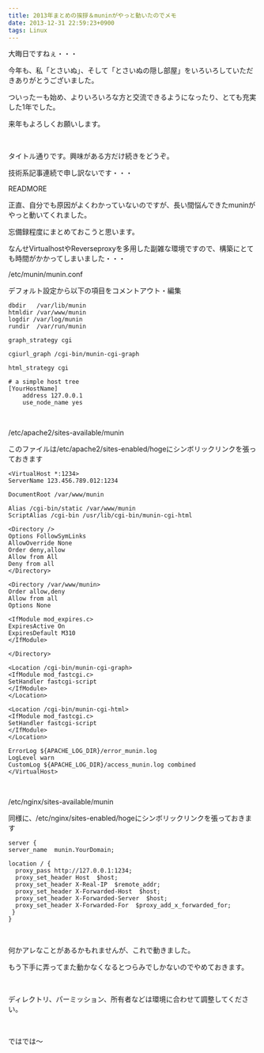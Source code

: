 ```yaml
---
title: 2013年まとめの挨拶＆muninがやっと動いたのでメモ
date: 2013-12-31 22:59:23+0900
tags: Linux
---
```

大晦日ですねぇ・・・

今年も、私「とさいぬ」、そして「とさいぬの隠し部屋」をいろいろしていただきありがとうございました。

ついったーも始め、よりいろいろな方と交流できるようになったり、とても充実した1年でした。

来年もよろしくお願いします。

&nbsp;

タイトル通りです。興味がある方だけ続きをどうぞ。

技術系記事連続で申し訳ないです・・・

READMORE

正直、自分でも原因がよくわかっていないのですが、長い間悩んできたmuninがやっと動いてくれました。

忘備録程度にまとめておこうと思います。

なんせVirtualhostやReverseproxyを多用した副雑な環境ですので、構築にとても時間がかかってしまいました・・・

/etc/munin/munin.conf

デフォルト設定から以下の項目をコメントアウト・編集

```
dbdir	/var/lib/munin
htmldir /var/www/munin
logdir /var/log/munin
rundir  /var/run/munin

graph_strategy cgi

cgiurl_graph /cgi-bin/munin-cgi-graph

html_strategy cgi

# a simple host tree
[YourHostName]
    address 127.0.0.1
    use_node_name yes
```

&nbsp;

/etc/apache2/sites-available/munin

このファイルは/etc/apache2/sites-enabled/hogeにシンボリックリンクを張っておきます

```
<VirtualHost *:1234>
ServerName 123.456.789.012:1234

DocumentRoot /var/www/munin

Alias /cgi-bin/static /var/www/munin
ScriptAlias /cgi-bin /usr/lib/cgi-bin/munin-cgi-html

<Directory />
Options FollowSymLinks
AllowOverride None
Order deny,allow
Allow from All
Deny from all
</Directory>

<Directory /var/www/munin>
Order allow,deny
Allow from all
Options None

<IfModule mod_expires.c>
ExpiresActive On
ExpiresDefault M310
</IfModule>

</Directory> 

<Location /cgi-bin/munin-cgi-graph>
<IfModule mod_fastcgi.c>
SetHandler fastcgi-script
</IfModule>
</Location>

<Location /cgi-bin/munin-cgi-html>
<IfModule mod_fastcgi.c>
SetHandler fastcgi-script
</IfModule>
</Location>

ErrorLog ${APACHE_LOG_DIR}/error_munin.log
LogLevel warn
CustomLog ${APACHE_LOG_DIR}/access_munin.log combined
</VirtualHost>
```

&nbsp;

/etc/nginx/sites-available/munin

同様に、/etc/nginx/sites-enabled/hogeにシンボリックリンクを張っておきます

```
server {
server_name  munin.YourDomain;

location / {
  proxy_pass http://127.0.0.1:1234;
  proxy_set_header Host  $host;
  proxy_set_header X-Real-IP  $remote_addr;
  proxy_set_header X-Forwarded-Host  $host;
  proxy_set_header X-Forwarded-Server  $host;
  proxy_set_header X-Forwarded-For  $proxy_add_x_forwarded_for;
 }
}
```

&nbsp;

何かアレなことがあるかもれませんが、これで動きました。

もう下手に弄ってまた動かなくなるとつらみでしかないのでやめておきます。

&nbsp;

ディレクトリ、パーミッション、所有者などは環境に合わせて調整してください。

&nbsp;

ではでは〜

